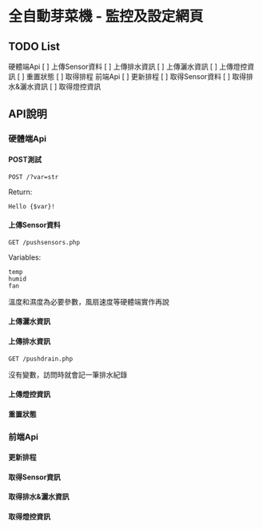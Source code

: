 # 全自動芽菜機 - 監控及設定網頁

## TODO List
硬體端Api
[ ] 上傳Sensor資料
[ ] 上傳排水資訊
[ ] 上傳灑水資訊
[ ] 上傳燈控資訊
[ ] 重置狀態
[ ] 取得排程
前端Api
[ ] 更新排程
[ ] 取得Sensor資料
[ ] 取得排水&灑水資訊
[ ] 取得燈控資訊

## API說明

### 硬體端Api
#### POST測試
```
POST /?var=str
```
Return:
```
Hello {$var}!
```

#### 上傳Sensor資料
```
GET /pushsensors.php
```
Variables:
```
temp
humid
fan
```
溫度和濕度為必要參數，風扇速度等硬體端實作再說

#### 上傳灑水資訊

#### 上傳排水資訊
```
GET /pushdrain.php
```
沒有變數，訪問時就會記一筆排水紀錄

#### 上傳燈控資訊

#### 重置狀態

### 前端Api
#### 更新排程

#### 取得Sensor資訊

#### 取得排水&灑水資訊

#### 取得燈控資訊
